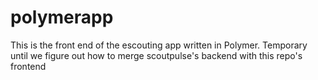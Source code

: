 # polymerapp
This is the front end of the escouting app written in Polymer. Temporary until we figure out how to merge scoutpulse's backend with this repo's frontend

